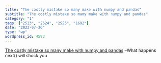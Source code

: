 ```yaml
---
title: "The costly mistake so many make with numpy and pandas"
subtitle: "The costly mistake so many make with numpy and pandas"
category: "1"
tags: ["2523", "2524", "2525", "1692"]
date: "2023-07-26"
type: "wp"
wordpress_id: 4593
---
```

[ The costly mistake so many make with numpy and pandas]( https://open.substack.com/pub/bitecode/p/the-costly-mistake-so-many-makes?r=1slq0e&utm_medium=ios&utm_campaign=post) –What happens next() will shock you